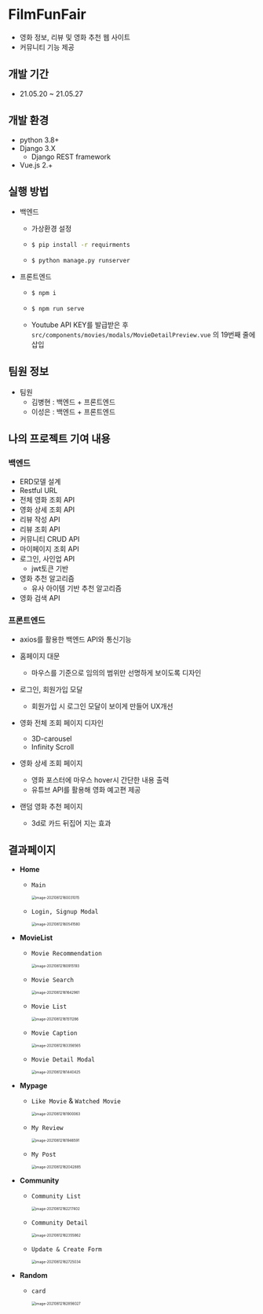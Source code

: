 # FilmFunFair

- 영화 정보, 리뷰 및 영화 추천 웹 사이트
- 커뮤니티 기능 제공



## 개발 기간

- 21.05.20 ~ 21.05.27



## 개발 환경

- python 3.8+
- Django 3.X
  - Django REST framework
- Vue.js 2.+



## 실행 방법

- 백엔드

  - 가상환경 설정

  - ```bash
    $ pip install -r requirments
    ```

  - ```bash
    $ python manage.py runserver
    ```

- 프론트엔드

  - ```bash
    $ npm i
    ```

  - ```bash
    $ npm run serve
    ```

  - Youtube API KEY를 발급받은 후 `src/components/movies/modals/MovieDetailPreview.vue` 의 19번째 줄에 삽입



## 팀원 정보

- 팀원
  - 김병현 : 백엔드 + 프론트엔드
  - 이성은 : 백엔드 + 프론트엔드



## 나의 프로젝트 기여 내용

### 백엔드

- ERD모델 설계
- Restful URL
- 전체 영화 조회 API
- 영화 상세 조회 API
- 리뷰 작성 API
- 리뷰 조회 API
- 커뮤니티 CRUD API
- 마이페이지 조회 API
- 로그인, 사인업 API
  - jwt토큰 기반
- 영화 추천 알고리즘
  - 유사 아이템 기반 추천 알고리즘
- 영화 검색 API

### 프론트엔드

- axios를 활용한 백엔드 API와 통신기능

- 홈페이지 대문
  - 마우스를 기준으로 임의의 범위만 선명하게 보이도록 디자인
- 로그인, 회원가입 모달
  - 회원가입 시 로그인 모달이 보이게 만들어 UX개선
- 영화 전체 조회 페이지 디자인
  - 3D-carousel
  - Infinity Scroll
- 영화 상세 조회 페이지
  - 영화 포스터에 마우스 hover시 간단한 내용 출력
  - 유튜브 API를 활용해 영화 예고편 제공

- 랜덤 영화 추천 페이지
  - 3d로 카드 뒤집어 지는 효과



## 결과페이지

- **Home**

  - `Main`

    <img src="README.assets/1_home-1623634870935.png" alt="image-20210612160031015" style="zoom:50%;" />

  - `Login, Signup Modal`

    <img src="README.assets/2_accounts_modal-1623634870936.png" alt="image-20210612160541580" style="zoom:50%;" />

- **MovieList**

  - `Movie Recommendation`

    <img src="README.assets/3_movie_list-1623634870936.png" alt="image-20210612160915193" style="zoom:50%;" />

  - `Movie Search`

    <img src="README.assets/4_search-1623634870936.png" alt="image-20210612161642961" style="zoom:50%;" />

  - `Movie List`

    <img src="README.assets/5_movie_list-1623634870936.png" alt="image-20210612161511286" style="zoom:50%;" />

  - `Movie Caption`

    <img src="README.assets/6_caption-1623634870936.png" alt="image-20210612163356565" style="zoom:50%;" />

  - `Movie Detail Modal`

    <img src="README.assets/7_movie_detail-1623634870936.png" alt="image-20210612161440425" style="zoom:50%;" />

- **Mypage**

  - `Like Movie` & `Watched Movie`

    <img src="README.assets/8_my_movies-1623634870936.png" alt="image-20210612161900063" style="zoom:50%;" />

  - `My Review`

    <img src="README.assets/9_my_review-1623634870937.png" alt="image-20210612161946591" style="zoom:50%;" />

  - `My Post`

    <img src="README.assets/10_my_post-1623634870938.png" alt="image-20210612162042885" style="zoom:50%;" />

- **Community**

  - `Community List`

    <img src="README.assets/11_community_list-1623634870938.png" alt="image-20210612162217402" style="zoom:50%;" />

  - `Community Detail`

    <img src="README.assets/12_community_detail-1623634870938.png" alt="image-20210612162355862" style="zoom:50%;" />

  - `Update & Create Form`

    <img src="README.assets/13_form-1623634870938.png" alt="image-20210612162725034" style="zoom:50%;" />

- **Random**

  - `card`

    <img src="README.assets/14_random-1623634870938.png" alt="image-20210612162856027" style="zoom:50%;" />
